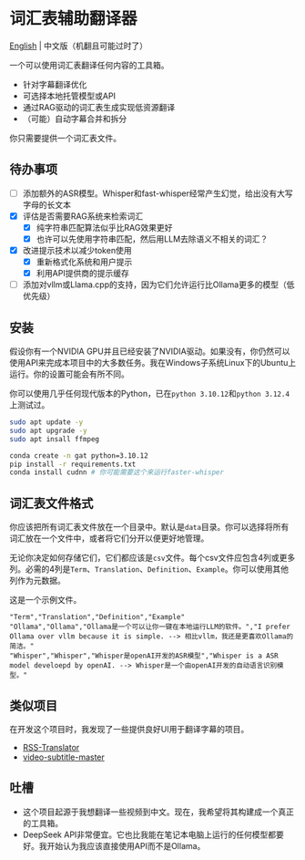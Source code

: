 # 词汇表辅助翻译器

[English](README.md) | 中文版（机翻且可能过时了）

一个可以使用词汇表翻译任何内容的工具箱。
- 针对字幕翻译优化
- 可选择本地托管模型或API
- 通过RAG驱动的词汇表生成实现低资源翻译
- （可能）自动字幕合并和拆分

你只需要提供一个词汇表文件。

## 待办事项
- [ ] 添加额外的ASR模型。Whisper和fast-whisper经常产生幻觉，给出没有大写字母的长文本
- [x] 评估是否需要RAG系统来检索词汇
  - [x] 纯字符串匹配算法似乎比RAG效果更好
  - [x] 也许可以先使用字符串匹配，然后用LLM去除语义不相关的词汇？
- [x] 改进提示技术以减少token使用
  - [x] 重新格式化系统和用户提示
  - [x] 利用API提供商的提示缓存
- [ ] 添加对vllm或Llama.cpp的支持，因为它们允许运行比Ollama更多的模型（低优先级）

## 安装

假设你有一个NVIDIA GPU并且已经安装了NVIDIA驱动。如果没有，你仍然可以使用API来完成本项目中的大多数任务。我在Windows子系统Linux下的Ubuntu上运行。你的设置可能会有所不同。

你可以使用几乎任何现代版本的Python，已在`python 3.10.12`和`python 3.12.4`上测试过。
```bash
sudo apt update -y 
sudo apt upgrade -y 
sudo apt insall ffmpeg

conda create -n gat python=3.10.12
pip install -r requirements.txt
conda install cudnn # 你可能需要这个来运行faster-whisper
```

## 词汇表文件格式

你应该把所有词汇表文件放在一个目录中。默认是`data`目录。你可以选择将所有词汇放在一个文件中，或者将它们分开以便更好地管理。

无论你决定如何存储它们，它们都应该是`csv`文件。每个csv文件应包含4列或更多列。必需的4列是`Term`、`Translation`、`Definition`、`Example`。你可以使用其他列作为元数据。

这是一个示例文件。

```csv
"Term","Translation","Definition","Example"
"Ollama","Ollama","Ollama是一个可以让你一键在本地运行LLM的软件。","I prefer Ollama over vllm because it is simple. --> 相比vllm，我还是更喜欢Ollama的简洁。"
"Whisper","Whisper","Whisper是openAI开发的ASR模型","Whisper is a ASR model develoepd by openAI. --> Whisper是一个由openAI开发的自动语言识别模型。"
```

## 类似项目

在开发这个项目时，我发现了一些提供良好UI用于翻译字幕的项目。
- [RSS-Translator](https://github.com/rss-translator/RSS-Translator)
- [video-subtitle-master](video-subtitle-master)

## 吐槽

- 这个项目起源于我想翻译一些视频到中文。现在，我希望将其构建成一个真正的工具箱。
- DeepSeek API非常便宜。它也比我能在笔记本电脑上运行的任何模型都要好。我开始认为我应该直接使用API而不是Ollama。
